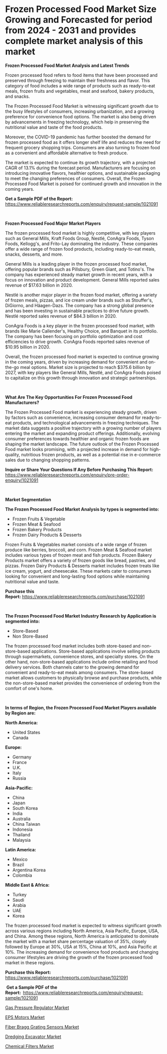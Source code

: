 <p><h1>Frozen Processed Food Market Size Growing and Forecasted for period from 2024 - 2031 and provides complete market analysis of this market</h1></p><p><strong>Frozen Processed Food Market Analysis and Latest Trends</strong></p>
<p><p>Frozen processed food refers to food items that have been processed and preserved through freezing to maintain their freshness and flavor. This category of food includes a wide range of products such as ready-to-eat meals, frozen fruits and vegetables, meat and seafood, bakery products, and snacks.</p><p>The Frozen Processed Food Market is witnessing significant growth due to the busy lifestyles of consumers, increasing urbanization, and a growing preference for convenience food options. The market is also being driven by advancements in freezing technology, which help in preserving the nutritional value and taste of the food products.</p><p>Moreover, the COVID-19 pandemic has further boosted the demand for frozen processed food as it offers longer shelf life and reduces the need for frequent grocery shopping trips. Consumers are also turning to frozen food as a convenient and affordable alternative to fresh produce.</p><p>The market is expected to continue its growth trajectory, with a projected CAGR of 13.1% during the forecast period. Manufacturers are focusing on introducing innovative flavors, healthier options, and sustainable packaging to meet the changing preferences of consumers. Overall, the Frozen Processed Food Market is poised for continued growth and innovation in the coming years.</p></p>
<p><strong>Get a Sample PDF of the Report:&nbsp;</strong> <a href="https://www.reliableresearchreports.com/enquiry/request-sample/1021091">https://www.reliableresearchreports.com/enquiry/request-sample/1021091</a></p>
<p>&nbsp;</p>
<p><strong>Frozen Processed Food Major Market Players</strong></p>
<p><p>The frozen processed food market is highly competitive, with key players such as General Mills, Kraft Foods Group, Nestlé, ConAgra Foods, Tyson Foods, Kellogg's, and Frito-Lay dominating the industry. These companies offer a wide range of frozen food products, including ready-to-eat meals, snacks, desserts, and more.</p><p>General Mills is a leading player in the frozen processed food market, offering popular brands such as Pillsbury, Green Giant, and Totino's. The company has experienced steady market growth in recent years, with a focus on innovation and product development. General Mills reported sales revenue of $17.63 billion in 2020.</p><p>Nestlé is another major player in the frozen food market, offering a variety of frozen meals, pizzas, and ice cream under brands such as Stouffer's, DiGiorno, and Häagen-Dazs. The company has a strong global presence and has been investing in sustainable practices to drive future growth. Nestlé reported sales revenue of $84.3 billion in 2020.</p><p>ConAgra Foods is a key player in the frozen processed food market, with brands like Marie Callender's, Healthy Choice, and Banquet in its portfolio. The company has been focusing on portfolio optimization and cost efficiencies to drive growth. ConAgra Foods reported sales revenue of $10.95 billion in 2020.</p><p>Overall, the frozen processed food market is expected to continue growing in the coming years, driven by increasing demand for convenient and on-the-go meal options. Market size is projected to reach $375.6 billion by 2027, with key players like General Mills, Nestlé, and ConAgra Foods poised to capitalize on this growth through innovation and strategic partnerships.</p></p>
<p>&nbsp;</p>
<p><strong>What Are The Key Opportunities For Frozen Processed Food Manufacturers?</strong></p>
<p><p>The Frozen Processed Food market is experiencing steady growth, driven by factors such as convenience, increasing consumer demand for ready-to-eat products, and technological advancements in freezing techniques. The market data suggests a positive trajectory with a growing number of players entering the market and expanding product offerings. Additionally, evolving consumer preferences towards healthier and organic frozen foods are shaping the market landscape. The future outlook of the Frozen Processed Food market looks promising, with a projected increase in demand for high-quality, nutritious frozen products, as well as a potential rise in e-commerce sales due to changing shopping patterns.</p></p>
<p><strong>Inquire or Share Your Questions If Any Before Purchasing This Report:</strong> <a href="https://www.reliableresearchreports.com/enquiry/pre-order-enquiry/1021091">https://www.reliableresearchreports.com/enquiry/pre-order-enquiry/1021091</a></p>
<p>&nbsp;</p>
<p><strong>Market Segmentation</strong></p>
<p><strong>The Frozen Processed Food Market Analysis by types is segmented into:</strong></p>
<p><ul><li>Frozen Fruits & Vegetable</li><li>Frozen Meat & Seafood</li><li>Frozen Bakery Products</li><li>Frozen Dairy Products & Desserts</li></ul></p>
<p><p>Frozen Fruits & Vegetables market consists of a wide range of frozen produce like berries, broccoli, and corn. Frozen Meat & Seafood market includes various types of frozen meat and fish products. Frozen Bakery Products market offers a variety of frozen goods like bread, pastries, and pizzas. Frozen Dairy Products & Desserts market includes frozen treats like ice cream, yogurt, and cheesecake. These markets cater to consumers looking for convenient and long-lasting food options while maintaining nutritional value and taste.</p></p>
<p><strong>Purchase this Report:&nbsp;</strong><a href="https://www.reliableresearchreports.com/purchase/1021091">https://www.reliableresearchreports.com/purchase/1021091</a></p>
<p>&nbsp;</p>
<p><strong>The Frozen Processed Food Market Industry Research by Application is segmented into:</strong></p>
<p><ul><li>Store-Based</li><li>Non Store-Based</li></ul></p>
<p><p>The frozen processed food market includes both store-based and non-store-based applications. Store-based applications involve selling products through supermarkets, convenience stores, and specialty stores. On the other hand, non-store-based applications include online retailing and food delivery services. Both channels cater to the growing demand for convenient and ready-to-eat meals among consumers. The store-based market allows customers to physically browse and purchase products, while the non-store-based market provides the convenience of ordering from the comfort of one's home.</p></p>
<p>&nbsp;</p>
<p><strong>In terms of Region, the Frozen Processed Food Market Players available by Region are:</strong></p>
<p>
    <p> <strong> North America: </strong>
        <ul>
            <li>United States</li>
            <li>Canada</li>
        </ul>
        </p> 
    <p> <strong> Europe: </strong>
        <ul>
            <li>Germany</li>
            <li>France</li>
            <li>U.K.</li>
            <li>Italy</li>
            <li>Russia</li>
        </ul>
        </p> 
    <p> <strong> Asia-Pacific: </strong>
        <ul>
            <li>China</li>
            <li>Japan</li>
            <li>South Korea</li>
            <li>India</li>
            <li>Australia</li>
            <li>China Taiwan</li>
            <li>Indonesia</li>
            <li>Thailand</li>
            <li>Malaysia</li>
        </ul>
        </p> 
    <p> <strong> Latin America: </strong>
        <ul>
            <li>Mexico</li>
            <li>Brazil</li>
            <li>Argentina Korea</li>
            <li>Colombia</li>
        </ul>
        </p> 
    <p> <strong> Middle East & Africa: </strong>
        <ul>
            <li>Turkey</li>
            <li>Saudi</li>
            <li>Arabia</li>
            <li>UAE</li>
            <li>Korea</li>
        </ul>
    </p>
    </p>
<p><p>The frozen processed food market is expected to witness significant growth across various regions including North America, Asia Pacific, Europe, USA, and China. Among these regions, North America is anticipated to dominate the market with a market share percentage valuation of 35%, closely followed by Europe at 30%, USA at 15%, China at 10%, and Asia Pacific at 10%. The increasing demand for convenience food products and changing consumer lifestyles are driving the growth of the frozen processed food market in these regions.</p></p>
<p><strong>Purchase this Report: </strong><a href="https://www.reliableresearchreports.com/purchase/1021091">https://www.reliableresearchreports.com/purchase/1021091</a></p>
<p>&nbsp;<strong>Get a Sample PDF of the Report:&nbsp;&nbsp;</strong><a href="https://www.reliableresearchreports.com/enquiry/request-sample/1021091">https://www.reliableresearchreports.com/enquiry/request-sample/1021091</a></p>
<p><strong></strong></p>
<p><p><a href="https://medium.com/@royross51/decoding-gas-pressure-regulator-market-metrics-market-share-trends-and-growth-patterns-65aefab466c0">Gas Pressure Regulator Market</a></p><p><a href="https://medium.com/@myrticecole/eps-motors-market-competitive-analysis-market-trends-and-forecast-to-2031-0185df6ab76d">EPS Motors Market</a></p><p><a href="https://medium.com/@myrticecole/fiber-bragg-grating-sensors-market-analysis-its-cagr-market-segmentation-and-global-industry-b9106cdfe7c6">Fiber Bragg Grating Sensors Market</a></p><p><a href="https://medium.com/@royross51/dredging-excavator-market-insight-market-trends-growth-forecasted-from-2024-to-2031-eb8509d52846">Dredging Excavator Market</a></p><p><a href="https://medium.com/@samanthamason1930/chemical-filters-market-furnishes-information-on-market-share-market-trends-and-market-growth-2e3b4587d819">Chemical Filters Market</a></p></p>